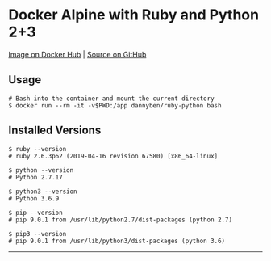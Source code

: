 # Docker Alpine with Ruby and Python 2+3

[Image  on Docker Hub][1] | [Source on GitHub][2]

## Usage

```shell
# Bash into the container and mount the current directory
$ docker run --rm -it -v$PWD:/app dannyben/ruby-python bash
```

## Installed Versions

```shell
$ ruby --version
# ruby 2.6.3p62 (2019-04-16 revision 67580) [x86_64-linux]

$ python --version
# Python 2.7.17

$ python3 --version
# Python 3.6.9

$ pip --version
# pip 9.0.1 from /usr/lib/python2.7/dist-packages (python 2.7)

$ pip3 --version
# pip 9.0.1 from /usr/lib/python3/dist-packages (python 3.6)
```
---

[1]: https://hub.docker.com/r/dannyben/ruby-python/
[2]: https://github.com/DannyBen/docker-ruby-python
